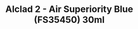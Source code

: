 ---
layout: product
title: "Alclad 2 - Air Superiority Blue (FS35450) 30ml"
price: "TBA" 
desc: "Metalizer boja"
img_path: "/assets/img/ALCE609.webp"
brand: "N/A"
available: false
special_offer: false
new: false
soon: false
cat: "040000"
subcat: "040300"
subsubcat: "0N/A"
sifra: "ALCE609"
popular: false
---